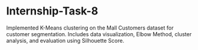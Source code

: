 # Internship-Task-8
Implemented K-Means clustering on the Mall Customers dataset for customer segmentation. Includes data visualization, Elbow Method, cluster analysis, and evaluation using Silhouette Score.
